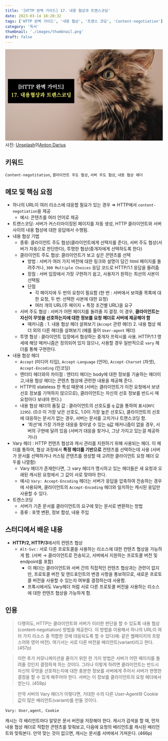 ```yaml
---
title: '[HTTP 완벽 가이드] 17. 내용 협상과 트랜스코딩'
date: 2023-03-14 18:20:32
tags: ['HTTP 완벽 가이드', '내용 협상', '트랜스 코딩', 'Content-negotiation']
category: '독서'
thumbnail: './images/thumbnail.png'
draft: false
---
```


<div class="unsplash-wrapper">
<img class="unsplash-thumbnail-image" alt="thumbnail" src="./images/thumbnail.png" />
<div class="unsplash-author">
사진: <a href="https://unsplash.com/ko/%EC%82%AC%EC%A7%84/osbXm3LibCM?utm_source=unsplash&utm_medium=referral&utm_content=creditCopyText">Unsplash</a>의<a href="https://unsplash.com/@thesollers?utm_source=unsplash&utm_medium=referral&utm_content=creditCopyText">Anton Darius</a>

</div>
</div>

## 키워드

`Content-negotitation`, `클라이언트 주도 협상`, `서버 주도 협상`, `내용 협상 헤더`

## 메모 및 핵심 요점

- 하나의 URL이 여러 리소스에 대응할 필요가 있는 경우 ⇒ HTTP에서 `content-negotiation`을 제공
  - 예시: 콘텐츠를 여러 언어로 제공
- 트랜스코딩: 서버가 커스터마이징된 페이지를 자동 생성, HTTP 클라이언트와 서버 사이의 내용 협상에 대한 응답에서 수행됨.
- 내용 협상 기법
  - 종류: 클라이언트 주도 협상(클라이언트에게 선택지를 준다), 서버 주도 협상(서버가 자동으로 판단한다), 투명한 협상(중개자에게 선택하도록 한다)
  - 클라이언트 주도 협상: 클라이언트가 보고 싶은 콘텐츠를 선택
    - 방법 : 서버가 여러 가지 버전에 대한 링크와 설명이 담긴 html 페이지를 돌려주거나, `300 Multiple Choices` 응답 코드로 HTTP/1.1 응답을 돌려줌
    - 장점 : 서버 입장에서 가장 구현하기 쉽고, 사용자가 원하는 최선의 사본이 선택됨
    - 단점
      - 각 페이지에 두 번의 요청이 필요함 (한 번 : 서버에서 보여줄 목록에 대한 요청, 두 번: 선택한 사본에 대한 요청)
      - 여러 개의 URL(주 페이지 + 특정 조건별 URL)을 요구
  - 서버 주도 협상 : 서버가 어떤 페이지를 돌려줄 지 결정. 이 경우, **클라이언트는 자신이 무엇을 선호하는지에 대한 정보를 요청 헤더로 서버에 제공해야 함**
    - 매커니즘 : 1. 내용 협상 헤더 살펴보기 (`Accept` 관련 헤더) 2. 내용 협상 헤더 외의 다른 헤더들 살펴보기 (예를 들어 `User-agent` 헤더)
  - 투명 협상 : 클라이언트 입장에서 협상하는 중개자 프락시를 사용. HTTP/1.1 명세에 해당 매커니즘은 정의되어 있지 않으나, 사용할 경우 일반적으로 `vary` 헤더를 통해 구현한다.
- 내용 협상 헤더
  - `Accept` (미디어 타입), `Accept-Language` (언어), `Accept-Charset` (차셋), `Accept-Encoding` (인코딩)
  - 엔터티 헤더와의 차이점 : 엔터티 헤더는 body에 대한 정보를 기술하는 헤더이고,내용 협상 헤더는 콘텐츠 협상에 관련한 내용을 제공해 준다.
  - HTTP의 stateless 한 특성 때문에 (서버는 클라이언트가 이전 요청에서 보낸 선호 정보를 기억하지 않으므로), 클라이언트는 자신의 선호 정보를 반드시 매 요청마다 보내야 한다.)
  - 내용 협상 헤더의 품질 값 : 클라이언트의 선호도를 q 값을 통하여 표시(`RFC 2295`). (0.0 이 가장 낮은 선호도, 1.0이 가장 높은 선호도), 클라이언트의 선호에 대응하는 문서가 없는 경우, 서버는 문서를 고치거나 트랜스코딩 함.
    - ‘최선’에 가장 가까운 대응을 찾아낼 수 있는 q값 매커니즘이 없을 경우, 서버의 구현에 달려 있음 (서버가 대응을 찾거나, 그냥 가지고 있는걸 제공하거나)
- Vary 헤더 : HTTP 컨텐츠 협상과 캐시 관리를 지원하기 위해 사용되는 헤더. 이 헤더를 통하여, 협상 과정에서 **특정 헤더를 기반으로** 컨텐츠를 선택하는데 사용 (서버가 문서를 선택하거나 커스텀 콘텐츠를 생성할 때 고려한 클라이언트 요청 헤더 모두를 나열함)
  - Vary 헤더가 존재한다면, 그 vary 헤더가 명시하고 있는 헤더들은 새 요청과 오래된 캐시된 요청에서 그 값이 서로 맞야아 한다.
  - 예시) `Vary: Accept-Encoding` 헤더는 서버가 응답을 압축하여 전송하는 경우에 사용되며, 클라이언트의 `Accept-Encoding` 헤더와 일치하는 캐시된 응답만 사용할 수 있다.
- 트랜스코딩
  - 서버가 기존 문서를 클라이언트의 요구에 맞는 문서로 변환하는 방법
  - 종류 : 포맷 변환, 정보 합성, 내용 주입

## 스터디에서 배운 내용

- **HTTP/2, HTTP/3**에서의 컨텐츠 협상
  - `Alt-Svc` : 서로 다른 프로토콜을 사용하는 리소스에 대한 컨텐츠 협상을 가능하게 함. (서버 → 클라이언트로 전송되고, 서버에서 지원하는 프로토콜 버전 및 endpoint를 포함)
    - 이 헤더는 클라이언트와 서버 간의 직접적인 컨텐츠 협상과는 관련이 없지만, 프로토콜 버전 및 엔드포인트의 변경 사항을 통보하므로, 새로운 프로토콜 버전을 사용할 수 있는지 여부를 결정하는데 사용함.
    - 프록시에서도 Vary헤더 처럼 서로 다른 프로토콜 버전을 사용하는 리소스에 대한 컨텐츠 협상을 가능하게 함.

## 인용

> 다행히도, HTTP는 클라이언트와 서버가 이러한 판단을 할 수 있도록 내용 협상(content-negotiation) 방법을 제공한다. 이 방법을 이용해서 하나의 URL이 여러 가지 리소스 중 적합한 것에 대응되도록 할 수 있다(예: 같은 웹페이지의 프랑스어와 영어 버전). 여기서는 서로 다른 버전을 배리언트(variant)라고 한다. (457p)

> 이런 추가 커뮤니케이션을 줄이기 위한 한 가지 방법은 서버가 어떤 페이지를 돌려줄 것인지 결정하게 하는 것이다. 그러나 이렇게 하려면 클라이언트는 반드시 자신의 무엇을 선호하는지에 대한 충분한 정보를 서버에게 주어서 서버가 현명한 결정을 할 수 있게 해주어야 한다. 서버는 이 정보를 클라이언트의 요청 헤더에서 얻는다. (459p)

> 만약 서버의 Vary 헤더가 이렇다면, 거대한 수의 다른 User-Agent와 Cookie 값이 많은 배리언트(variant)를 만들 것이다.

`Vary: User,agent, Cookie`

캐시는 각 배리언트마다 알맞은 문서 버전을 저장해야 한다. 캐시가 검색을 할 때, 먼저 내용 협상 헤더로 적합한 콘텐츠를 맞춰보고, 다음에 요청의 배리언트를 캐시된 배리언트와 맞춰본다. 만약 맞는 것이 없으면, 캐시는 문서를 서버에서 가져온다. (466p)
